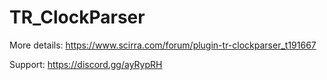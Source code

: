 # TR_ClockParser
More details: https://www.scirra.com/forum/plugin-tr-clockparser_t191667

Support: https://discord.gg/ayRypRH